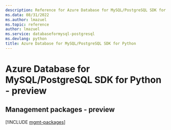 ```yaml
---
description: Reference for Azure Database for MySQL/PostgreSQL SDK for Python
ms.data: 08/31/2022
ms.author: lmazuel
ms.topic: reference
author: lmazuel
ms.service: databaseformysql-postgresql
ms.devlang: python
title: Azure Database for MySQL/PostgreSQL SDK for Python
---
```

# Azure Database for MySQL/PostgreSQL SDK for Python - preview

## Management packages - preview
[!INCLUDE [mgmt-packages](database-for-mysql-postgresql-mgmt-index.md)]